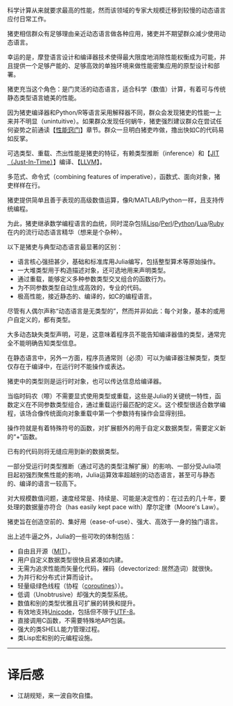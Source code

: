 科学计算从来就要求最高的性能，然而该领域的专家大规模迁移到较慢的动态语言应付日常工作。

猪吏相信群众有足够理由亲近动态语言做各种应用，猪吏并不期望群众减少使用动态语言。

幸运的是，摩登语言设计和编译器技术使得最大限度地消除性能权衡成为可能，并且提供一个足够产能的、足够高效的单独环境来做性能密集应用的原型设计和部署。

猪吏充当这个角色：是门灵活的动态语言，适合科学（数值）计算，有着可与传统静态类型语言媲美的性能。

因为猪吏编译器和Python/R等语言采用解释器不同，群众会发现猪吏的性能一上来并不明显（unintuitive）。如果群众发现任何蜗牛，猪吏强烈建议群众在尝试任何姿势之前通读【[性能窍门](./手册/性能窍门.md "Performance")】章节。群众一旦明白猪吏咋做，撸出快如C的代码易如反掌。

可选类型、重载、杰出性能是猪吏的特征，有赖类型推断（inference）和【[JIT（Just-In-Time）](https://en.wikipedia.org/wiki/Just-in-time_compilation "JIT")】编译、【[LLVM](https://en.wikipedia.org/wiki/Low_Level_Virtual_Machine "LLVM")】。

多范式、命令式（combining features of imperative），函数式、面向对象，猪吏样样在行。

猪吏提供简单且善于表现的高级数值运算，像R/MATLAB/Python一样，且支持传统编程。

为此，猪吏继承数学编程语言的血统，同时混杂包括[Lisp](https://en.wikipedia.org/wiki/Lisp_(programming_language) "Lisp")/[Perl](https://en.wikipedia.org/wiki/Perl_(programming_language) "Perl")/[Python](https://en.wikipedia.org/wiki/Python_(programming_language) "Python")/[Lua](https://en.wikipedia.org/wiki/Lua_(programming_language) "Lua")/[Ruby](https://en.wikipedia.org/wiki/Ruby_(programming_language) "Ruby")在内的流行动态语言精华（想来是个杂种）。

以下是猪吏与典型动态语言最显著的区别：

- 语言核心强扭甚少，基础和标准库用Julia编写，包括整型算术等原始操作。
- 一大堆类型用于构造描述对象，还可选地用来声明类型。
- 通过重载，能够定义多种参数类型交叉组合的函数行为。
- 为不同参数类型自动生成高效的，专业的代码。
- 极高性能，接近静态的、编译的，如C的编程语言。

尽管有人偶尔声称“动态语言是无类型的”，然而并非如此：每个对象，基本的或用户自定义的，都有类型。

大多动态缺失类型声明，可是，这意味着程序员不能告知编译器值的类型，通常完全不能明确告知类型信息。

在静态语言中，另外一方面，程序员通常则（必须）可以为编译器注解类型，类型仅存在于编译中，在运行时不能操作或表达。

猪吏中的类型则是运行时对象，也可以传达信息给编译器。

当临时码农（嚓）不需要显式使用类型或重载，这些是Julia的关键统一特性，函数定义在不同参数类型组合，通过重载运行最匹配的定义。这个模型很适合数学编程，该场合像传统面向对象重载中第一个参数持有操作会显得别扭。

操作符就是有着特殊符号的函数，对扩展额外的用于自定义数据类型，需要定义新的“+”函数。

已有的代码则将无缝应用到新的数据类型。

一部分受运行时类型推断（通过可选的类型注解扩展）的影响、一部分受Julia项目起初强烈聚焦性能的影响，Julia运算效率超越别的动态语言，甚至可与静态的、编译的语言一较高下。

对大规模数值问题，速度经常是、持续是、可能是决定性的：在过去的几十年，要处理的数据量亦符合（has easily kept pace with）摩尔定律（Moore's Law）。

猪吏旨在创造空前的、集好用（ease-of-use）、强大、高效于一身的独门语言。

出上述牛逼之外，Julia的一些可吹的体制包括：

- 自由且开源（[MIT](https://github.com/JuliaLang/julia/blob/master/LICENSE.md "MIT")）。
- 用户自定义数据类型很快且紧凑如内建。
- 无需为追求性能而矢量化代码，裸码（devectorized: 居然造词）就很快。
- 为并行和分布式计算而设计。
- 轻量级绿色线程（协程（[coroutines](https://en.wikipedia.org/wiki/Coroutine "Coroutine")））。
- 低调（Unobtrusive）却强大的类型系统。
- 数值和别的类型优雅且可扩展的转换和提升。
- 有效地支持[Unicode](https://en.wikipedia.org/wiki/Unicode "Unicode")，包括但不限于[UTF-8](https://en.wikipedia.org/wiki/UTF-8 "UTF-8")。
- 直接调用C函数，不需要特殊地API包装。
- 强大的类SHELL能力管理过程。
- 类Lisp宏和别的元编程设施。

---
# 译后感

- 江胡规矩，来一波自吹自擂。
